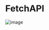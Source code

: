 # FetchAPI
![image](https://user-images.githubusercontent.com/72686297/163580154-0566c968-b797-4c23-95dd-4242541a5629.png)
